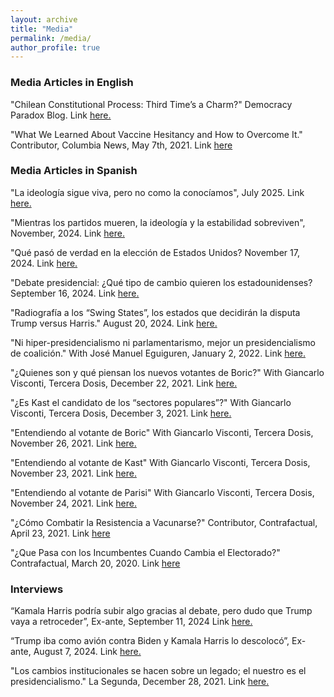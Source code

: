 ```yaml
---
layout: archive
title: "Media"
permalink: /media/
author_profile: true
---
```

### Media Articles in English

"Chilean Constitutional Process: Third Time’s a Charm?" Democracy Paradox Blog. Link [here.](https://democracyparadox.com/2023/03/13/chilean-constitutional-process-third-times-a-charm/)

"What We Learned About Vaccine Hesitancy and How to Overcome It." Contributor, Columbia News, May 7th, 2021. Link [here](https://news.columbia.edu/news/overcome-vaccine-hesitancy-messages)

### Media Articles in Spanish

"La ideología sigue viva, pero no como la conocíamos", July 2025. Link [here.](https://www.elmostrador.cl/noticias/opinion/columnas/2025/07/10/la-ideologia-sigue-viva-pero-no-como-la-conociamos/)

"Mientras los partidos mueren, la ideología y la estabilidad sobreviven", November, 2024. Link [here.]([https://www.elmostrador.cl/noticias/opinion/columnas/2025/07/10/la-ideologia-sigue-viva-pero-no-como-la-conociamos/](https://www.elmostrador.cl/noticias/opinion/columnas/2024/11/29/mientras-los-partidos-mueren-la-ideologia-y-la-estabilidad-sobreviven/))

"Qué pasó de verdad en la elección de Estados Unidos? November 17, 2024. Link [here.](https://www.ex-ante.cl/que-paso-de-verdad-en-la-eleccion-de-estados-unidos-por-pablo-argote-y-sebastian-urbina/) 

"Debate presidencial: ¿Qué tipo de cambio quieren los estadounidenses? September 16, 2024. Link [here.](https://www.ex-ante.cl/debate-presidencial-que-tipo-de-cambio-quieren-los-estadounidenses-por-pablo-argote/)

"Radiografía a los “Swing States”, los estados que decidirán la disputa Trump versus Harris." August 20, 2024. Link [here.](https://www.ex-ante.cl/radiografia-a-los-swing-states-los-estados-que-decidiran-la-disputa-trump-versus-harris-por-pablo-argote/)

"Ni hiper-presidencialismo ni parlamentarismo, mejor un presidencialismo de coalición." With José Manuel Eguiguren, January 2, 2022. Link [here.](https://terceradosis.cl/2022/01/02/ni-hiper-presidencialismo-ni-parlamentarismo-mejor-un-presidencialismo-de-coalicion/)

"¿Quienes son y qué piensan los nuevos votantes de Boric?" With Giancarlo Visconti, Tercera Dosis, December 22, 2021. Link [here.](https://terceradosis.cl/2021/12/22/quienes-son-y-que-piensan-los-nuevos-votantes-de-boric/)

"¿Es Kast el candidato de los “sectores populares”?"  With Giancarlo Visconti, Tercera Dosis, December 3, 2021. Link [here.](https://terceradosis.cl/2021/12/22/quienes-son-y-que-piensan-los-nuevos-votantes-de-boric/)

"Entendiendo al votante de Boric" With Giancarlo Visconti, Tercera Dosis, November 26, 2021. Link [here.](https://terceradosis.cl/2021/11/26/entendiendo-al-votante-de-boric/)

"Entendiendo al votante de Kast"  With Giancarlo Visconti, Tercera Dosis, November 23, 2021. Link [here.](https://terceradosis.cl/2021/11/23/entendiendo-al-votante-de-kast/)

"Entendiendo al votante de Parisi"  With Giancarlo Visconti, Tercera Dosis, November 24, 2021. Link [here.](https://terceradosis.cl/2021/11/24/entendiendo-al-votante-de-parisi/)

"¿Cómo Combatir la Resistencia a Vacunarse?" Contributor, Contrafactual, April 23, 2021. Link [here](http://contrafactual.cl/2021/04/23/como-combatir-la-resistencia-a-vacunarse/)

"¿Que Pasa con los Incumbentes Cuando Cambia el Electorado?" Contrafactual, March 20, 2020. Link [here](http://contrafactual.cl/2020/03/20/que-pasa-con-los-incumbentes-cuando-cambia-el-electorado/)

### Interviews

“Kamala Harris podría subir algo gracias al debate, pero dudo que Trump vaya a retroceder”, Ex-ante, September 11, 2024 Link [here.](https://www.ex-ante.cl/experto-en-eeuu-kamala-podria-subir-algo-gracias-al-debate-pero-dudo-que-trump-vaya-a-retroceder/)

“Trump iba como avión contra Biden y Kamala Harris lo descolocó”, Ex-ante, August 7, 2024. Link [here.](https://www.ex-ante.cl/pablo-argote-academico-chileno-y-experto-en-eeuu-trump-iba-como-avion-contra-biden-y-kamala-harris-lo-descoloco/)

"Los cambios institucionales se hacen sobre un legado; el nuestro es el presidencialismo." La Segunda, December 28, 2021. Link [here.](https://digital.lasegunda.com/2021/12/29/A/0U42MDEO#zoom=page-width)

